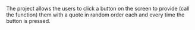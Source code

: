 The project allows the users to click a button on the screen to provide (call the function) them with a quote in random order each and every time the button is pressed.